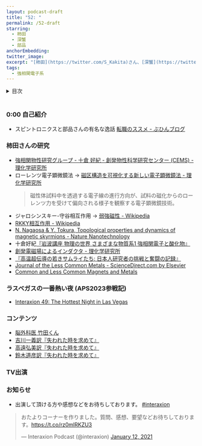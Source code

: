 ```yaml
---
layout: podcast-draft
title: "52: "
permalink: /52-draft
starring:
  - 柿田
  - 深蟹
  - 部品
anchorEmbedding: 
twitter_image: 
excerpt: "[柿田](https://twitter.com/S_Kakita)さん、[深蟹](https://twitter.com/KyoumiOfBukai)さんと[部品](https://twitter.com/tjmlab)で強相関電子系、学生の指導方針、おすすめコンテンツ、テレビ出演などについて話しました。 (2023/06/17 収録)"
tags:
  - 強相関電子系
---
```


<details>
<!-- https://github.com/gettalong/kramdown/issues/155#issuecomment-339793629 -->
<summary markdown='span'>目次</summary>
<nav>
  * this unordered seed list will be replaced by toc as unordered list
  {:toc}
<!-- https://stackoverflow.com/a/38419441/11480802 -->
</nav>
</details>
<br>

### 0:00 自己紹介

- スピントロニクスと部品さんの有名な逸話 [転職のススメ - ぶひんブログ](https://buhin-blog.blogspot.com/2020/12/blog-post_19.html)

### 柿田さんの研究

- [強相関物性研究グループ - 十倉 好紀 - 創発物性科学研究センター (CEMS) - 理化学研究所](https://cems.riken.jp/jp/laboratory/scprg)
- ローレンツ電子顕微鏡法 → [磁区構造を可視化する新しい電子顕微鏡法 - 理化学研究所](https://www.riken.jp/press/2019/20190314_1/index.html)  
  >磁性体試料中を透過する電子線の進行方向が、試料の磁化からのローレンツ力を受けて偏向される様子を観察する電子顕微鏡技術。
- ジャロシンスキー-守谷相互作用 → [弱強磁性 - Wikipedia](https://ja.wikipedia.org/wiki/%E5%BC%B1%E5%BC%B7%E7%A3%81%E6%80%A7)
- [RKKY相互作用 - Wikipedia](https://ja.wikipedia.org/wiki/RKKY%E7%9B%B8%E4%BA%92%E4%BD%9C%E7%94%A8)
- [N. Nagaosa & Y. Tokura, Topological properties and dynamics of magnetic skyrmions - Nature Nanotechnology](https://www.nature.com/articles/nnano.2013.243)
- 十倉好紀[『岩波講座 物理の世界 さまざまな物質系1 強相関電子と酸化物』](https://amzn.to/45fbIMK)
- [創発電磁場によるインダクタ - 理化学研究所](https://www.riken.jp/press/2020/20201008_1/)
- [『高温超伝導の若きサムライたち: 日本人研究者の挑戦と奮闘の記録』](https://amzn.to/3mo3pNb)
- [Journal of the Less Common Metals - ScienceDirect.com by Elsevier](https://www.sciencedirect.com/journal/journal-of-the-less-common-metals)
- [Common and Less Common Magnets and Metals](https://berman-shoenberg.blogspot.com/)

### ラスベガスの一番熱い夜 (APS2023参戦記)

- [Interaxion 49: The Hottest Night in Las Vegas](https://interaxion-podcast.github.io/49)

### コンテンツ

- [脳外科医 竹田くん](https://dr-takeda.hatenablog.com/)
- [吉川一義訳『失われた時を求めて』](https://amzn.to/45cV8Nt)
- [高遠弘美訳『失われた時を求めて』](https://amzn.to/3La9UN9)
- [鈴木道彦訳『失われた時を求めて』](https://amzn.to/3KOotFE)

### TV出演

### お知らせ

- 出演して頂ける方や感想などをお待ちしております。 [#interaxion](https://twitter.com/hashtag/interaxion)

<blockquote class="twitter-tweet tw-align-center"><p lang="ja" dir="ltr">おたよりコーナーを作りました。質問、感想、要望などお待ちしております。<a href="https://t.co/rz0mlRKZU3">https://t.co/rz0mlRKZU3</a></p>— Interaxion Podcast (@interaxion) <a href="https://twitter.com/interaxion/status/1348936492488421378?ref_src=twsrc%5Etfw">January 12, 2021</a>
</blockquote> <script async src="https://platform.twitter.com/widgets.js" charset="utf-8"></script>
